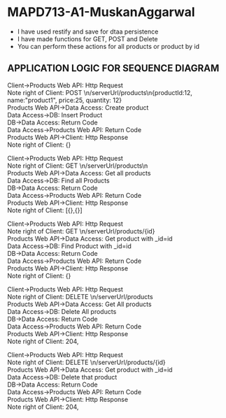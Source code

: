 # MAPD713-A1-MuskanAggarwal

- I have used restify and save for dtaa persistence
- I have made functions for GET, POST and Delete
- You can perform these actions for all products or product by id

## APPLICATION LOGIC FOR SEQUENCE DIAGRAM
Client->Products Web API: Http Request  
Note right of Client: POST \n/serverUrl/products\n{productId:12, name:"product1", price:25, quantity: 12}  
Products Web API->Data Access: Create product  
Data Access->DB: Insert Product  
DB->Data Access: Return Code  
Data Access->Products Web API: Return Code  
Products Web API->Client: Http Response  
Note right of Client: {<product1>}  

Client->Products Web API: Http Request  
Note right of Client: GET \n/serverUrl/products\n  
Products Web API->Data Access: Get all products  
Data Access->DB: Find all Products  
DB->Data Access: Return Code  
Data Access->Products Web API: Return Code  
Products Web API->Client: Http Response  
Note right of Client: [{<product1>},{<product2>}]  

Client->Products Web API: Http Request  
Note right of Client: GET \n/serverUrl/products/{id}  
Products Web API->Data Access: Get product with _id=id  
Data Access->DB: Find Product with _id=id  
DB->Data Access: Return Code  
Data Access->Products Web API: Return Code  
Products Web API->Client: Http Response  
Note right of Client: {<product1>}  

Client->Products Web API: Http Request  
Note right of Client: DELETE \n/serverUrl/products  
Products Web API->Data Access: Get All products  
Data Access->DB: Delete All products  
DB->Data Access: Return Code  
Data Access->Products Web API: Return Code  
Products Web API->Client: Http Response  
Note right of Client: 204, <No content>    

Client->Products Web API: Http Request  
Note right of Client: DELETE \n/serverUrl/products/{id}  
Products Web API->Data Access: Get product with _id=id  
Data Access->DB: Delete that product  
DB->Data Access: Return Code  
Data Access->Products Web API: Return Code  
Products Web API->Client: Http Response  
Note right of Client: 204, <No content>   


